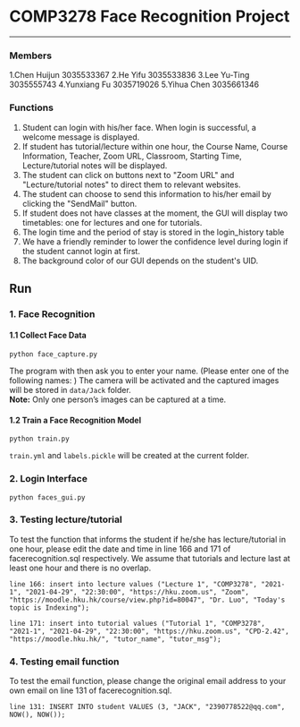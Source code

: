 # COMP3278 Face Recognition Project

*******
### Members

1.Chen Huijun	3035533367
2.He Yifu	3035533836
3.Lee Yu-Ting	3035555743
4.Yunxiang Fu	3035719026
5.Yihua Chen	3035661346

### Functions

1. Student can login with his/her face. When login is successful, a welcome message is displayed.
2. If student has tutorial/lecture within one hour, the Course Name, Course Information, Teacher, Zoom URL, Classroom, Starting Time, Lecture/tutorial notes will be displayed.
3. The student can click on buttons next to "Zoom URL" and "Lecture/tutorial notes" to direct them to relevant websites.
4. The student can choose to send this information to his/her email by clicking the "SendMail" button.
5. If student does not have classes at the moment, the GUI will display two timetables: one for lectures and one for tutorials.
6. The login time and the period of stay is stored in the login_history table
7. We have a friendly reminder to lower the confidence level during login if the student cannot login at first.
8. The background color of our GUI depends on the student's UID.


## Run

### 1. Face Recognition

#### 1.1 Collect Face Data
```
python face_capture.py
```
The program with then ask you to enter your name. (Please enter one of the following names: )
The camera will be activated and the captured images will be stored in `data/Jack` folder.      
**Note:** Only one person’s images can be captured at a time.

#### 1.2 Train a Face Recognition Model
```
python train.py
```
`train.yml` and `labels.pickle` will be created at the current folder.


### 2. Login Interface
```
python faces_gui.py
```

### 3. Testing lecture/tutorial
To test the function that informs the student if he/she has lecture/tutorial in one hour, please edit the date and time in line 166 and 171 of facerecognition.sql respectively. We assume that tutorials and lecture last at least one hour and there is no overlap.
```
line 166: insert into lecture values ("Lecture 1", "COMP3278", "2021-1", "2021-04-29", "22:30:00", "https://hku.zoom.us", "Zoom", "https://moodle.hku.hk/course/view.php?id=80047", "Dr. Luo", "Today's topic is Indexing");

line 171: insert into tutorial values ("Tutorial 1", "COMP3278", "2021-1", "2021-04-29", "22:30:00", "https://hku.zoom.us", "CPD-2.42", "https://moodle.hku.hk/", "tutor_name", "tutor_msg");

```
### 4. Testing email function
To test the email function, please change the original email address to your own email on line 131 of facerecognition.sql.
```
line 131: INSERT INTO student VALUES (3, "JACK", "2390778522@qq.com", NOW(), NOW());
```

